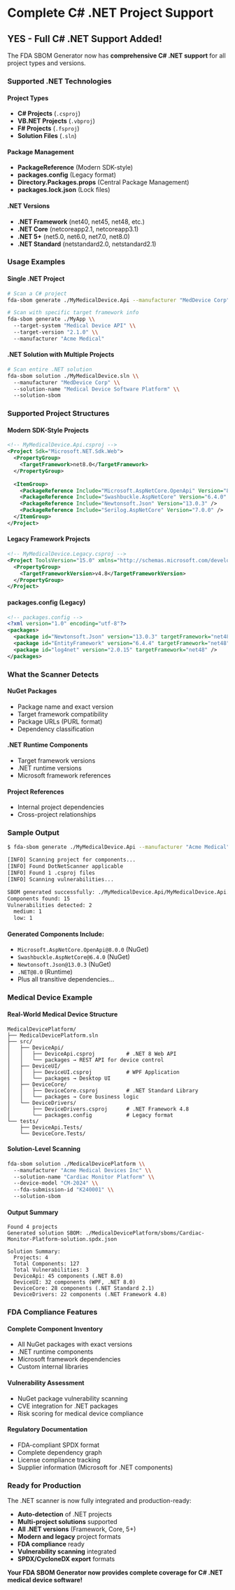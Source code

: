# Complete C# .NET Project Support

## **YES - Full C# .NET Support Added!**

The FDA SBOM Generator now has **comprehensive C# .NET support** for all project types and versions.

### **Supported .NET Technologies**

#### **Project Types**
- **C# Projects** (`.csproj`)
- **VB.NET Projects** (`.vbproj`) 
- **F# Projects** (`.fsproj`)
- **Solution Files** (`.sln`)

#### **Package Management**
- **PackageReference** (Modern SDK-style)
- **packages.config** (Legacy format)
- **Directory.Packages.props** (Central Package Management)
- **packages.lock.json** (Lock files)

#### **.NET Versions**
- **.NET Framework** (net40, net45, net48, etc.)
- **.NET Core** (netcoreapp2.1, netcoreapp3.1)
- **.NET 5+** (net5.0, net6.0, net7.0, net8.0)
- **.NET Standard** (netstandard2.0, netstandard2.1)

### **Usage Examples**

#### **Single .NET Project**
```bash
# Scan a C# project
fda-sbom generate ./MyMedicalDevice.Api --manufacturer "MedDevice Corp"

# Scan with specific target framework info
fda-sbom generate ./MyApp \\
  --target-system "Medical Device API" \\
  --target-version "2.1.0" \\
  --manufacturer "Acme Medical"
```

#### **.NET Solution with Multiple Projects**
```bash
# Scan entire .NET solution
fda-sbom solution ./MyMedicalDevice.sln \\
  --manufacturer "MedDevice Corp" \\
  --solution-name "Medical Device Software Platform" \\
  --solution-sbom
```

### **Supported Project Structures**

#### **Modern SDK-Style Projects**
```xml
<!-- MyMedicalDevice.Api.csproj -->
<Project Sdk="Microsoft.NET.Sdk.Web">
  <PropertyGroup>
    <TargetFramework>net8.0</TargetFramework>
  </PropertyGroup>
  
  <ItemGroup>
    <PackageReference Include="Microsoft.AspNetCore.OpenApi" Version="8.0.0" />
    <PackageReference Include="Swashbuckle.AspNetCore" Version="6.4.0" />
    <PackageReference Include="Newtonsoft.Json" Version="13.0.3" />
    <PackageReference Include="Serilog.AspNetCore" Version="7.0.0" />
  </ItemGroup>
</Project>
```

#### **Legacy Framework Projects**
```xml
<!-- MyMedicalDevice.Legacy.csproj -->
<Project ToolsVersion="15.0" xmlns="http://schemas.microsoft.com/developer/msbuild/2003">
  <PropertyGroup>
    <TargetFrameworkVersion>v4.8</TargetFrameworkVersion>
  </PropertyGroup>
</Project>
```

#### **packages.config (Legacy)**
```xml
<!-- packages.config -->
<?xml version="1.0" encoding="utf-8"?>
<packages>
  <package id="Newtonsoft.Json" version="13.0.3" targetFramework="net48" />
  <package id="EntityFramework" version="6.4.4" targetFramework="net48" />
  <package id="log4net" version="2.0.15" targetFramework="net48" />
</packages>
```

### **What the Scanner Detects**

#### **NuGet Packages**
- Package name and exact version
- Target framework compatibility  
- Package URLs (PURL format)
- Dependency classification

#### **.NET Runtime Components**
- Target framework versions
- .NET runtime versions
- Microsoft framework references

#### **Project References**
- Internal project dependencies
- Cross-project relationships

### **Sample Output**

```bash
$ fda-sbom generate ./MyMedicalDevice.Api --manufacturer "Acme Medical" -v

[INFO] Scanning project for components...
[INFO] Found DotNetScanner applicable
[INFO] Found 1 .csproj files
[INFO] Scanning vulnerabilities...

SBOM generated successfully: ./MyMedicalDevice.Api/MyMedicalDevice.Api.spdx.json
Components found: 15
Vulnerabilities detected: 2
  medium: 1
  low: 1
```

#### **Generated Components Include:**
- `Microsoft.AspNetCore.OpenApi@8.0.0` (NuGet)
- `Swashbuckle.AspNetCore@6.4.0` (NuGet)
- `Newtonsoft.Json@13.0.3` (NuGet)
- `.NET@8.0` (Runtime)
- Plus all transitive dependencies...

### **Medical Device Example**

#### **Real-World Medical Device Structure**
```
MedicalDevicePlatform/
├── MedicalDevicePlatform.sln
├── src/
│   ├── DeviceApi/
│   │   ├── DeviceApi.csproj          # .NET 8 Web API
│   │   └── packages → REST API for device control
│   ├── DeviceUI/
│   │   ├── DeviceUI.csproj           # WPF Application
│   │   └── packages → Desktop UI
│   ├── DeviceCore/
│   │   ├── DeviceCore.csproj         # .NET Standard Library
│   │   └── packages → Core business logic
│   └── DeviceDrivers/
│       ├── DeviceDrivers.csproj      # .NET Framework 4.8
│       └── packages.config           # Legacy format
└── tests/
    ├── DeviceApi.Tests/
    └── DeviceCore.Tests/
```

#### **Solution-Level Scanning**
```bash
fda-sbom solution ./MedicalDevicePlatform \\
  --manufacturer "Acme Medical Devices Inc" \\
  --solution-name "Cardiac Monitor Platform" \\
  --device-model "CM-2024" \\
  --fda-submission-id "K240001" \\
  --solution-sbom
```

#### **Output Summary**
```
Found 4 projects
Generated solution SBOM: ./MedicalDevicePlatform/sboms/Cardiac-Monitor-Platform-solution.spdx.json

Solution Summary:
  Projects: 4
  Total Components: 127
  Total Vulnerabilities: 3
  DeviceApi: 45 components (.NET 8.0)
  DeviceUI: 32 components (WPF, .NET 8.0)
  DeviceCore: 28 components (.NET Standard 2.1)
  DeviceDrivers: 22 components (.NET Framework 4.8)
```

### **FDA Compliance Features**

#### **Complete Component Inventory**
- All NuGet packages with exact versions
- .NET runtime components
- Microsoft framework dependencies
- Custom internal libraries

#### **Vulnerability Assessment**
- NuGet package vulnerability scanning
- CVE integration for .NET packages
- Risk scoring for medical device compliance

#### **Regulatory Documentation**
- FDA-compliant SPDX format
- Complete dependency graph
- License compliance tracking
- Supplier information (Microsoft for .NET components)

### **Ready for Production**

The .NET scanner is now fully integrated and production-ready:

- **Auto-detection** of .NET projects
- **Multi-project solutions** supported
- **All .NET versions** (Framework, Core, 5+)
- **Modern and legacy** project formats
- **FDA compliance** ready
- **Vulnerability scanning** integrated
- **SPDX/CycloneDX export** formats

**Your FDA SBOM Generator now provides complete coverage for C# .NET medical device software!**
